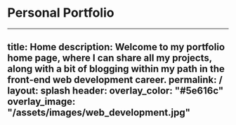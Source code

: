 ﻿# Personal Portfolio 
---
title: Home
description: Welcome to my portfolio home page, where I can share all my projects, along with a bit of blogging within my path in the front-end web development career.
permalink: /
layout: splash
header:
    overlay_color: "#5e616c"
    overlay_image: "/assets/images/web_development.jpg"
---
